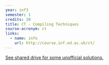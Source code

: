 ```yaml
---
year: inf3
semester: 1
credits: 20
title: CT - Compiling Techniques
course-acronym: ct
links:
  - name: info
    url: http://course.inf.ed.ac.uk/ct/
---
```


<u>See shared drive for some unofficial solutions.</u>
